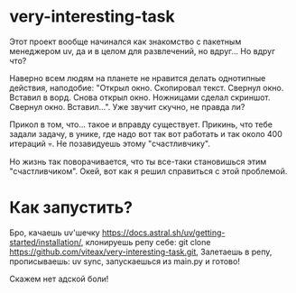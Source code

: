 # very-interesting-task

Этот проект вообще начинался как знакомство с пакетным менеджером uv,
да и в целом для развлечений, но вдруг... Но вдруг что?

Наверно всем людям на планете не нравится делать однотипные действия, наподобие: "Открыл окно.
Скопировал текст. Свернул окно. Вставил в ворд. Снова открыл окно. Ножницами сделал скриншот.
Свернул окно. Вставил...". Уже звучит скучно, не правда ли?

Прикол в том, что... такое и вправду существует. Прикинь, что тебе задали задачу,
в унике, где надо вот так вот работать и так около 400 итераций 💀. Не позавидуешь этому
"счастливчику".

Но жизнь так поворачивается, что ты все-таки становишься этим "счастливчиком".
Окей, вот как я решил справиться с этой проблемой.

# Как запустить?

Бро, качаешь uv'шечку https://docs.astral.sh/uv/getting-started/installation/,
клонируешь репу себе: git clone https://github.com/viteax/very-interesting-task.git,
Залетаешь в репу, прописываешь: uv sync, запускаешься из main.py и готово!

Скажем нет адской боли!
